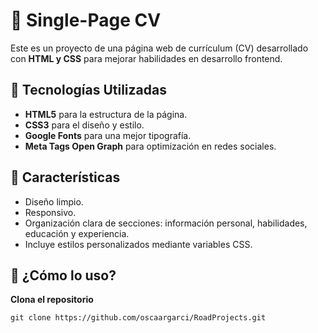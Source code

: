 # 📝 Single-Page CV

Este es un proyecto de una página web de currículum (CV) desarrollado con **HTML y CSS** para mejorar habilidades en desarrollo frontend.

## 🚀 Tecnologías Utilizadas

- **HTML5** para la estructura de la página.
- **CSS3** para el diseño y estilo.
- **Google Fonts** para una mejor tipografía.
- **Meta Tags Open Graph** para optimización en redes sociales.

## 📌 Características

- Diseño limpio.
- Responsivo.
- Organización clara de secciones: información personal, habilidades, educación y experiencia.
- Incluye estilos personalizados mediante variables CSS.

## 🚀 ¿Cómo lo uso?

**Clona el repositorio**  
   ```
   git clone https://github.com/oscaargarci/RoadProjects.git
